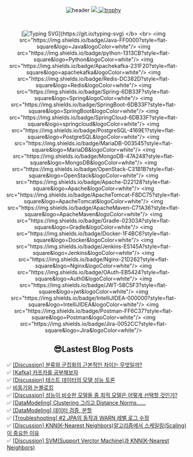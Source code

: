 
<div align="center">
  
![header](https://capsule-render.vercel.app/api?type=venom&color=auto&height=300&section=header&text=Hello%Lima!&fontSize=90)
<a href="https://github.com/devxb/gitanimals">
<img src="https://render.gitanimals.org/farms/lima1016"/>
</a>
[![trophy](https://github-profile-trophy.vercel.app/?username=lima1016&row=1)](https://github.com/lima1016/github-profile-trophy)

<br>   
  
</b> [![Typing SVG](https://readme-typing-svg.demolab.com/?lines=🌱+I’m+currently+learning!)](https://git.io/typing-svg) </b> <br>
<img src="https://img.shields.io/badge/Java-FF0000?style=flat-square&logo=Java&logoColor=white"/>
<img src="https://img.shields.io/badge/python-1313CB?style=flat-square&logo=Python&logoColor=white"/>
<img src="https://img.shields.io/badge/Apachekafka-231F20?style=flat-square&logo=apachekafka&logoColor=white"/>
<img src="https://img.shields.io/badge/Redis-DC382D?style=flat-square&logo=Redis&logoColor=white"/>
<img src="https://img.shields.io/badge/Spring-6DB33F?style=flat-square&logo=Spring&logoColor=white"/>
<img src="https://img.shields.io/badge/SpringBoot-6DB33F?style=flat-square&logo=SpringBoot&logoColor=white"/>
<img src="https://img.shields.io/badge/SpringCloud-6DB33F?style=flat-square&logo=springcloud&logoColor=white"/>
<img src="https://img.shields.io/badge/PostgreSQL-4169E1?style=flat-square&logo=PostgreSQL&logoColor=white"/>
<img src="https://img.shields.io/badge/MariaDB-003545?style=flat-square&logo=MariaDB&logoColor=white"/>
<img src="https://img.shields.io/badge/MongoDB-47A248?style=flat-square&logo=MongoDB&logoColor=white"/>
<img src="https://img.shields.io/badge/OpenStack-C31B1B?style=flat-square&logo=OpenStack&logoColor=white"/>
<img src="https://img.shields.io/badge/Apache-D22128?style=flat-square&logo=Apache&logoColor=white"/>
<img src="https://img.shields.io/badge/ApacheTomcat-F8DC75?style=flat-square&logo=ApacheTomcat&logoColor=white"/>
<img src="https://img.shields.io/badge/ApacheMaven-C71A36?style=flat-square&logo=ApacheMaven&logoColor=white"/>
<img src="https://img.shields.io/badge/Gradle-02303A?style=flat-square&logo=Gradle&logoColor=white"/>
<img src="https://img.shields.io/badge/Docker-1F4BC6?style=flat-square&logo=Docker&logoColor=white"/>
<img src="https://img.shields.io/badge/Jenkins-E5145A?style=flat-square&logo=Jenkins&logoColor=white"/>
<img src="https://img.shields.io/badge/Nginx-21D262?style=flat-square&logo=Nginx&logoColor=white"/>
<img src="https://img.shields.io/badge/OAuth-EB5424?style=flat-square&logo=Auth0&logoColor=white"/>
<img src="https://img.shields.io/badge/JWT-58C5F3?style=flat-square&logo=jwt&logoColor=white"/>
<img src="https://img.shields.io/badge/IntelliJIDEA-000000?style=flat-square&logo=IntelliJIDEA&logoColor=white"/>
<img src="https://img.shields.io/badge/Postman-FF6C37?style=flat-square&logo=Postman&logoColor=white"/>
<img src="https://img.shields.io/badge/Jira-0052CC?style=flat-square&logo=Jira&logoColor=white"/>

## 😎Lastest Blog Posts
</div>

<ul>✅ <a href='https://lima1016.tistory.com/195' target='_blank'>[Discussion] 분류와 군집화의 근본적인 차이는 무엇일까?</a><br>✅ <a href='https://lima1016.tistory.com/198' target='_blank'>[Kafka] 카프카를 공부해보자</a><br>✅ <a href='https://lima1016.tistory.com/194' target='_blank'>[Discussion] 테스트 데이터의 모델 성능 토론</a><br>✅ <a href='https://lima1016.tistory.com/197' target='_blank'>비동기와 논블로킹</a><br>✅ <a href='https://lima1016.tistory.com/193' target='_blank'>[Discussion] 성능이 비슷한 모델들 중 최적 모델은 어떻게 선택할 것인가?</a><br>✅ <a href='https://lima1016.tistory.com/191' target='_blank'>[DataModeling] Clustering 그리고 Distance Norms......</a><br>✅ <a href='https://lima1016.tistory.com/190' target='_blank'>[DataModeling] 데이터 검증, 분할</a><br>✅ <a href='https://lima1016.tistory.com/189' target='_blank'>[Troubleshooting] #2 JPA의 동작과 WARN 레벨 로그 수정</a><br>✅ <a href='https://lima1016.tistory.com/185' target='_blank'>[Discussion] KNN(K-Nearest Neighbors)알고리즘에서 스케일링(Scaling)이 중요한 이유</a><br>✅ <a href='https://lima1016.tistory.com/184' target='_blank'>[Discussion] SVM(Support Verctor Machine)과 KNN(K-Nearest Neighbors)</a><br></ul>